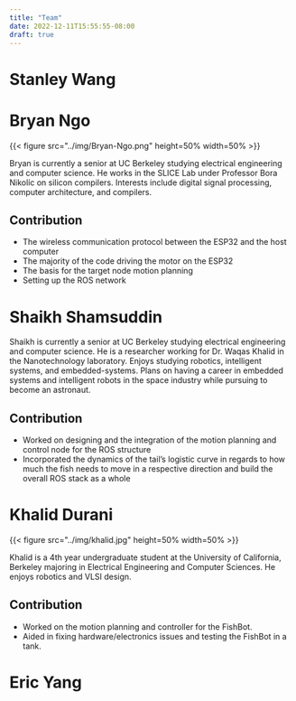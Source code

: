 ```yaml
---
title: "Team"
date: 2022-12-11T15:55:55-08:00
draft: true
---
```


# Stanley Wang

# Bryan Ngo

{{< figure src="../img/Bryan-Ngo.png" height=50% width=50% >}}

Bryan is currently a senior at UC Berkeley studying electrical engineering and computer science.
He works in the SLICE Lab under Professor Bora Nikolíc on silicon compilers.
Interests include digital signal processing, computer architecture, and compilers.

## Contribution

- The wireless communication protocol between the ESP32 and the host computer
- The majority of the code driving the motor on the ESP32
- The basis for the target node motion planning
- Setting up the ROS network

# Shaikh Shamsuddin

Shaikh is currently a senior at UC Berkeley studying electrical engineering and computer science.
He is a researcher working for Dr. Waqas Khalid in the Nanotechnology laboratory.
Enjoys studying robotics, intelligent systems, and embedded-systems.
Plans on having a career in embedded systems and intelligent robots in the space industry while pursuing to become an astronaut.

## Contribution

- Worked on designing and the integration of the motion planning and control node for the ROS structure
- Incorporated the dynamics of the tail’s logistic curve in regards to how much the fish needs to move in a respective direction and build the overall ROS stack as a whole


# Khalid Durani

{{< figure src="../img/khalid.jpg" height=50% width=50% >}}

Khalid is a 4th year undergraduate student at the University of California, Berkeley majoring in Electrical Engineering and Computer Sciences.
He enjoys robotics and VLSI design.

## Contribution

- Worked on the motion planning and controller for the FishBot.
- Aided in fixing hardware/electronics issues and testing the FishBot in a tank.

# Eric Yang
